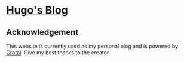 # [Hugo's Blog](http://blog.hugochan.net)

## Acknowledgement
This website is currently used as my personal blog and is powered by [Crotal](http://crotal.org). Give my best thanks to the creator.